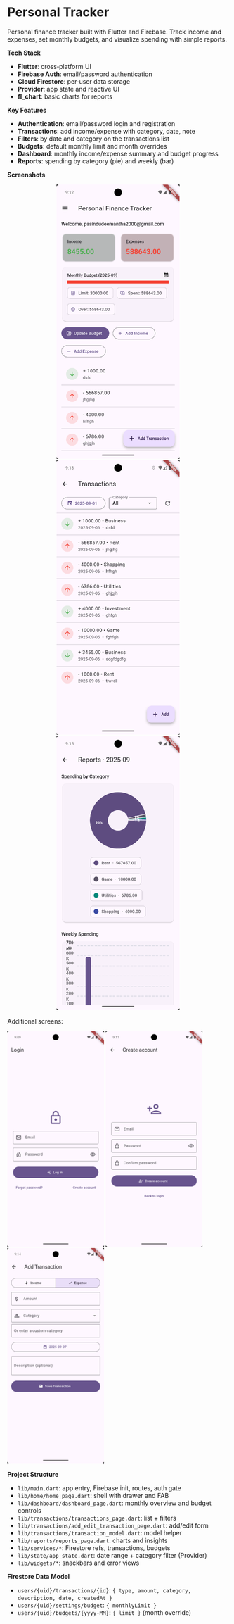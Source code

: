 # Personal Tracker

Personal finance tracker built with Flutter and Firebase. Track income and expenses, set monthly budgets, and visualize spending with simple reports.

**Tech Stack**
- **Flutter**: cross‑platform UI 
- **Firebase Auth**: email/password authentication
- **Cloud Firestore**: per‑user data storage
- **Provider**: app state and reactive UI
- **fl_chart**: basic charts for reports

**Key Features**
- **Authentication**: email/password login and registration
- **Transactions**: add income/expense with category, date, note
- **Filters**: by date and category on the transactions list
- **Budgets**: default monthly limit and month overrides
- **Dashboard**: monthly income/expense summary and budget progress
- **Reports**: spending by category (pie) and weekly (bar)

**Screenshots**

<p align="center">
  <img src="screenshots/3_dashboard.png" alt="Dashboard" width="280" />
  <img src="screenshots/4_transactions.png" alt="Transactions" width="280" />
  <img src="screenshots/6_reports.png" alt="Reports" width="280" />
</p>

Additional screens:

<p>
  <img src="screenshots/1_login.png" alt="Login" width="220" />
  <img src="screenshots/2_register.png" alt="Register" width="220" />
  <img src="screenshots/5_add_transaction.png" alt="Add Transaction" width="220" />
</p>

**Project Structure**
- `lib/main.dart`: app entry, Firebase init, routes, auth gate
- `lib/home/home_page.dart`: shell with drawer and FAB
- `lib/dashboard/dashboard_page.dart`: monthly overview and budget controls
- `lib/transactions/transactions_page.dart`: list + filters
- `lib/transactions/add_edit_transaction_page.dart`: add/edit form
- `lib/transactions/transaction_model.dart`: model helper
- `lib/reports/reports_page.dart`: charts and insights
- `lib/services/*`: Firestore refs, transactions, budgets
- `lib/state/app_state.dart`: date range + category filter (Provider)
- `lib/widgets/*`: snackbars and error views

**Firestore Data Model**
- `users/{uid}/transactions/{id}`: `{ type, amount, category, description, date, createdAt }`
- `users/{uid}/settings/budget`: `{ monthlyLimit }`
- `users/{uid}/budgets/{yyyy-MM}`: `{ limit }` (month override)
